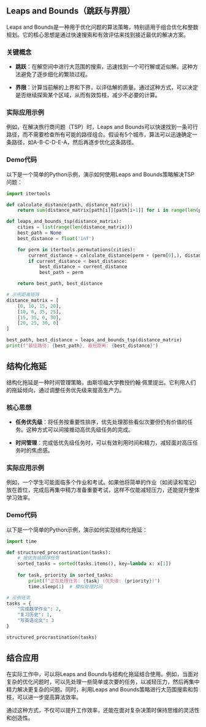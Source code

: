## Leaps and Bounds（跳跃与界限）

Leaps and Bounds是一种用于优化问题的算法策略，特别适用于组合优化和整数规划。它的核心思想是通过快速搜索和有效评估来找到接近最优的解决方案。

### **关键概念**

- **跳跃**：在解空间中进行大范围的搜索，迅速找到一个可行解或近似解。这种方法避免了逐步细化的繁琐过程。
  
- **界限**：计算当前解的上界和下界，以评估解的质量。通过这种方式，可以决定是否继续探索某个区域，从而有效剪枝，减少不必要的计算。

### **实际应用示例**

例如，在解决旅行商问题（TSP）时，Leaps and Bounds可以快速找到一条可行路径，而不需要检查所有可能的路径组合。假设有5个城市，算法可以迅速确定一条路径，如A-B-C-D-E-A，然后再逐步优化这条路径。

### **Demo代码**

以下是一个简单的Python示例，演示如何使用Leaps and Bounds策略解决TSP问题：

```python
import itertools

def calculate_distance(path, distance_matrix):
    return sum(distance_matrix[path[i]][path[i+1]] for i in range(len(path)-1))

def leaps_and_bounds_tsp(distance_matrix):
    cities = list(range(len(distance_matrix)))
    best_path = None
    best_distance = float('inf')

    for perm in itertools.permutations(cities):
        current_distance = calculate_distance(perm + (perm[0],), distance_matrix)
        if current_distance < best_distance:
            best_distance = current_distance
            best_path = perm

    return best_path, best_distance

# 示例距离矩阵
distance_matrix = [
    [0, 10, 15, 20],
    [10, 0, 35, 25],
    [15, 35, 0, 30],
    [20, 25, 30, 0]
]

best_path, best_distance = leaps_and_bounds_tsp(distance_matrix)
print(f"最佳路径: {best_path}, 最短距离: {best_distance}")
```

## 结构化拖延

结构化拖延是一种时间管理策略，由斯坦福大学教授约翰·佩里提出。它利用人们的拖延倾向，通过调整任务优先级来提高生产力。

### **核心思想**

- **任务优先级**：将任务按重要性排序，优先处理那些看似次要但仍有价值的任务。这种方式可以间接推动高优先级任务的完成。

- **时间管理**：完成低优先级任务时，可以有效利用时间和精力，减轻面对高压任务时的焦虑感。

### **实际应用示例**

例如，一个学生可能面临多个作业和考试。如果他将简单的作业（如阅读和笔记）放在首位，完成后再集中精力准备重要考试，这样不仅能减轻压力，还能提升整体学习效率。

### **Demo代码**

以下是一个简单的Python示例，演示如何实现结构化拖延：

```python
import time

def structured_procrastination(tasks):
    # 按优先级排序任务
    sorted_tasks = sorted(tasks.items(), key=lambda x: x[1])
    
    for task, priority in sorted_tasks:
        print(f"正在处理任务: {task} (优先级: {priority})")
        time.sleep(1)  # 模拟处理时间

# 示例任务
tasks = {
    "完成数学作业": 2,
    "复习历史": 1,
    "写英语论文": 3
}

structured_procrastination(tasks)
```

## **结合应用**

在实际工作中，可以将Leaps and Bounds与结构化拖延结合使用。例如，当面对复杂的优化问题时，可以先处理一些简单或次要的任务，以减轻压力，然后再集中精力解决更复杂的问题。同时，利用Leaps and Bounds策略进行大范围搜索和剪枝，可以进一步提高算法效率。

通过这种方式，不仅可以提升工作效率，还能在面对复杂决策时保持思维的灵活性和创造性。